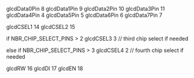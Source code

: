 glcdData0Pin        8
glcdData1Pin        9
glcdData2Pin        10
glcdData3Pin        11
glcdData4Pin        4
glcdData5Pin        5
glcdData6Pin        6
glcdData7Pin        7

glcdCSEL1        14
glcdCSEL2        15

if NBR_CHIP_SELECT_PINS > 2
   glcdCSEL3         3   // third chip select if needed

else if NBR_CHIP_SELECT_PINS > 3
        glcdCSEL4         2   // fourth chip select if needed

glcdRW           16
glcdDI           17
glcdEN           18
